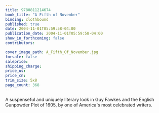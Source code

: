 ```yaml
---
title: 9780811214674
book_title: "A Fifth of November"
binding: clothbound
published: true
date: 2004-11-01T05:59:58-04:00
publication_date: 2004-11-01T05:59:58-04:00
show_in_forthcoming: false
contributors:

cover_image_path: A_Fifth_Of_November.jpg
forsale: false
saleprice:
shipping_charge:
price_us:
price_cn:
trim_size: 5x8
page_count: 368
---
```

A suspenseful and uniquely literary look in Guy Fawkes and the English Gunpowder Plot of 1605, by one of America's most celebrated writers.


